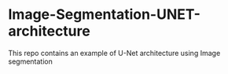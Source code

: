 # Image-Segmentation-UNET-architecture
This repo contains an example of U-Net architecture using Image segmentation
